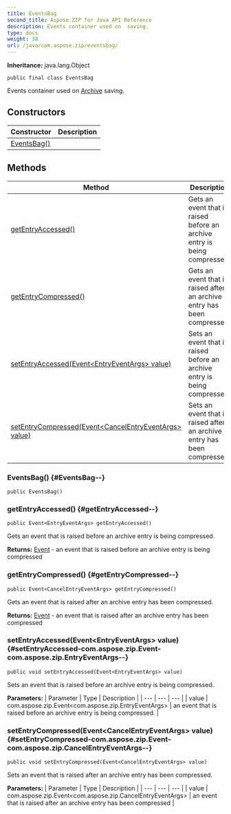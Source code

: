 ```yaml
---
title: EventsBag
second_title: Aspose.ZIP for Java API Reference
description: Events container used on  saving.
type: docs
weight: 38
url: /java/com.aspose.zip/eventsbag/
---
```


**Inheritance:**
java.lang.Object
```
public final class EventsBag
```

Events container used on [Archive](../../com.aspose.zip/archive) saving.
## Constructors

| Constructor | Description |
| --- | --- |
| [EventsBag()](#EventsBag--) |  |
## Methods

| Method | Description |
| --- | --- |
| [getEntryAccessed()](#getEntryAccessed--) | Gets an event that is raised before an archive entry is being compressed. |
| [getEntryCompressed()](#getEntryCompressed--) | Gets an event that is raised after an archive entry has been compressed. |
| [setEntryAccessed(Event&lt;EntryEventArgs&gt; value)](#setEntryAccessed-com.aspose.zip.Event-com.aspose.zip.EntryEventArgs--) | Sets an event that is raised before an archive entry is being compressed. |
| [setEntryCompressed(Event&lt;CancelEntryEventArgs&gt; value)](#setEntryCompressed-com.aspose.zip.Event-com.aspose.zip.CancelEntryEventArgs--) | Sets an event that is raised after an archive entry has been compressed. |
### EventsBag() {#EventsBag--}
```
public EventsBag()
```


### getEntryAccessed() {#getEntryAccessed--}
```
public Event<EntryEventArgs> getEntryAccessed()
```


Gets an event that is raised before an archive entry is being compressed.

**Returns:**
[Event](../../com.aspose.zip/event) - an event that is raised before an archive entry is being compressed
### getEntryCompressed() {#getEntryCompressed--}
```
public Event<CancelEntryEventArgs> getEntryCompressed()
```


Gets an event that is raised after an archive entry has been compressed.

**Returns:**
[Event](../../com.aspose.zip/event) - an event that is raised after an archive entry has been compressed
### setEntryAccessed(Event&lt;EntryEventArgs&gt; value) {#setEntryAccessed-com.aspose.zip.Event-com.aspose.zip.EntryEventArgs--}
```
public void setEntryAccessed(Event<EntryEventArgs> value)
```


Sets an event that is raised before an archive entry is being compressed.

**Parameters:**
| Parameter | Type | Description |
| --- | --- | --- |
| value | com.aspose.zip.Event&lt;com.aspose.zip.EntryEventArgs&gt; | an event that is raised before an archive entry is being compressed. |

### setEntryCompressed(Event&lt;CancelEntryEventArgs&gt; value) {#setEntryCompressed-com.aspose.zip.Event-com.aspose.zip.CancelEntryEventArgs--}
```
public void setEntryCompressed(Event<CancelEntryEventArgs> value)
```


Sets an event that is raised after an archive entry has been compressed.

**Parameters:**
| Parameter | Type | Description |
| --- | --- | --- |
| value | com.aspose.zip.Event&lt;com.aspose.zip.CancelEntryEventArgs&gt; | an event that is raised after an archive entry has been compressed |

